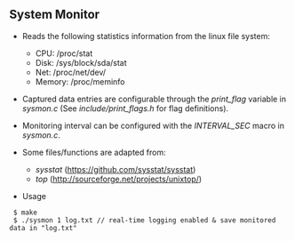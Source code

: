 
System Monitor
--------------

* Reads the following statistics information from the linux file system:
  - CPU:    /proc/stat
  - Disk:   /sys/block/sda/stat
  - Net:    /proc/net/dev/
  - Memory: /proc/meminfo  

* Captured data entries are configurable through the *print_flag* variable in *sysmon.c* (See *include/print_flags.h* for flag definitions).

* Monitoring interval can be configured with the *INTERVAL_SEC* macro in *sysmon.c*.

* Some files/functions are adapted from:
  - *sysstat* (https://github.com/sysstat/sysstat)
  - *top* (http://sourceforge.net/projects/unixtop/)

* Usage
~~~
 $ make
 $ ./sysmon 1 log.txt // real-time logging enabled & save monitored data in "log.txt"
~~~
